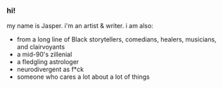 ### hi!

my name is Jasper. i'm an artist & writer. i am also:

- from a long line of Black storytellers, comedians, healers, musicians, and clairvoyants
- a mid-90's zillenial
- a fledgling astrologer
- neurodivergent as f*ck
- someone who cares a lot about a lot of things




<!--
**jaspergarnett/jaspergarnett** is a ✨ _special_ ✨ repository because its `README.md` (this file) appears on your GitHub profile.

Here are some ideas to get you started:

- 🔭 I’m currently working on ...
- 🌱 I’m currently learning ...
- 👯 I’m looking to collaborate on ...
- 🤔 I’m looking for help with ...
- 💬 Ask me about ...
- 📫 How to reach me: ...
- 😄 Pronouns: ...
- ⚡ Fun fact: ...
-->
